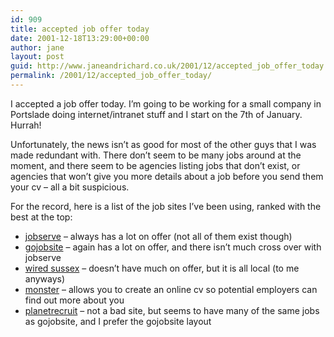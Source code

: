 ```yaml
---
id: 909
title: accepted job offer today
date: 2001-12-18T13:29:00+00:00
author: jane
layout: post
guid: http://www.janeandrichard.co.uk/2001/12/accepted_job_offer_today
permalink: /2001/12/accepted_job_offer_today/
---
```

I accepted a job offer today. I&#8217;m going to be working for a small company in Portslade doing internet/intranet stuff and I start on the 7th of January. Hurrah!

Unfortunately, the news isn&#8217;t as good for most of the other guys that I was made redundant with. There don&#8217;t seem to be many jobs around at the moment, and there seem to be agencies listing jobs that don&#8217;t exist, or agencies that won&#8217;t give you more details about a job before you send them your cv &#8211; all a bit suspicious.

For the record, here is a list of the job sites I&#8217;ve been using, ranked with the best at the top:

  * [jobserve](http://www.it.jobserve.com/Jobserve/Homepage.asp) &#8211; always has a lot on offer (not all of them exist though)
  * [gojobsite](http://www.gojobsite.co.uk/index.html) &#8211; again has a lot on offer, and there isn&#8217;t much cross over with jobserve
  * [wired sussex](http://www.wiredsussex.com/nmd/JobSearchLatest.asp) &#8211; doesn&#8217;t have much on offer, but it is all local (to me anyways)
  * [monster](http://www.monster.co.uk/) &#8211; allows you to create an online cv so potential employers can find out more about you
  * [planetrecruit](http://www.planetrecruit.com/channel/int/index.cgi) &#8211; not a bad site, but seems to have many of the same jobs as gojobsite, and I prefer the gojobsite layout